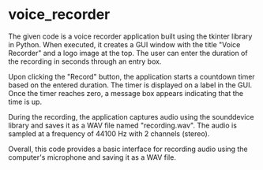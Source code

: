 # voice_recorder
The given code is a voice recorder application built using the tkinter library in Python. When executed, it creates a GUI window with the title "Voice Recorder" and a logo image at the top. The user can enter the duration of the recording in seconds through an entry box.

Upon clicking the "Record" button, the application starts a countdown timer based on the entered duration. The timer is displayed on a label in the GUI. Once the timer reaches zero, a message box appears indicating that the time is up.

During the recording, the application captures audio using the sounddevice library and saves it as a WAV file named "recording.wav". The audio is sampled at a frequency of 44100 Hz with 2 channels (stereo).

Overall, this code provides a basic interface for recording audio using the computer's microphone and saving it as a WAV file.
